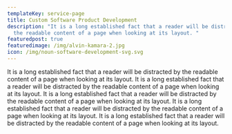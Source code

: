 ```yaml
---
templateKey: service-page
title: Custom Software Product Development
description: "It is a long established fact that a reader will be distracted by
  the readable content of a page when looking at its layout. "
featuredpost: true
featuredimage: /img/alvin-kamara-2.jpg
icon: /img/noun-software-development-svg.svg
---
```

It is a long established fact that a reader will be distracted by the readable content of a page when looking at its layout. It is a long established fact that a reader will be distracted by the readable content of a page when looking at its layout. It is a long established fact that a reader will be distracted by the readable content of a page when looking at its layout. It is a long established fact that a reader will be distracted by the readable content of a page when looking at its layout. It is a long established fact that a reader will be distracted by the readable content of a page when looking at its layout.
